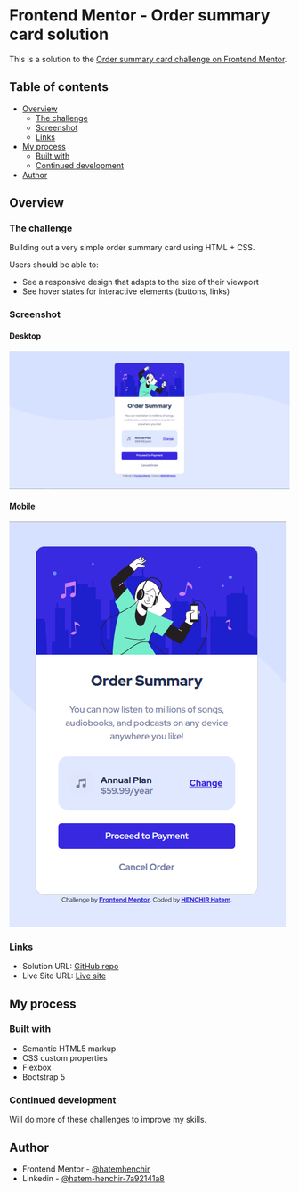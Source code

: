 # Frontend Mentor - Order summary card solution

This is a solution to the [Order summary card challenge on Frontend Mentor](https://www.frontendmentor.io/challenges/order-summary-component-QlPmajDUj).
## Table of contents

- [Overview](#overview)
  - [The challenge](#the-challenge)
  - [Screenshot](#screenshot)
  - [Links](#links)
- [My process](#my-process)
  - [Built with](#built-with)
  - [Continued development](#continued-development)
- [Author](#Author)


## Overview

### The challenge

Building out a very simple order summary card using HTML + CSS.

Users should be able to:

- See a responsive design that adapts to the size of their viewport
- See hover states for interactive elements (buttons, links)

### Screenshot
#### Desktop
![](./screenshots/desktop.png)

#### Mobile
![](./screenshots/mobile.png)

### Links

- Solution URL: [GitHub repo](https://github.com/hatemhenchir/Order-summary-card)
- Live Site URL: [Live site](https://hatemhenchir.github.io/Order-summary-card/)

## My process

### Built with

- Semantic HTML5 markup
- CSS custom properties
- Flexbox
- Bootstrap 5

### Continued development

Will do more of these challenges to improve my skills.

## Author
- Frontend Mentor - [@hatemhenchir](https://www.frontendmentor.io/profile/hatemhenchir)
- Linkedin - [@hatem-henchir-7a92141a8](https://www.linkedin.com/in/hatem-henchir-7a92141a8/)
